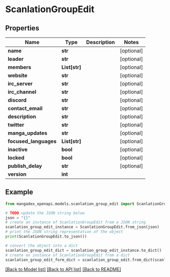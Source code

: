 # ScanlationGroupEdit


## Properties

Name | Type | Description | Notes
------------ | ------------- | ------------- | -------------
**name** | **str** |  | [optional] 
**leader** | **str** |  | [optional] 
**members** | **List[str]** |  | [optional] 
**website** | **str** |  | [optional] 
**irc_server** | **str** |  | [optional] 
**irc_channel** | **str** |  | [optional] 
**discord** | **str** |  | [optional] 
**contact_email** | **str** |  | [optional] 
**description** | **str** |  | [optional] 
**twitter** | **str** |  | [optional] 
**manga_updates** | **str** |  | [optional] 
**focused_languages** | **List[str]** |  | [optional] 
**inactive** | **bool** |  | [optional] 
**locked** | **bool** |  | [optional] 
**publish_delay** | **str** |  | [optional] 
**version** | **int** |  | 

## Example

```python
from mangadex_openapi.models.scanlation_group_edit import ScanlationGroupEdit

# TODO update the JSON string below
json = "{}"
# create an instance of ScanlationGroupEdit from a JSON string
scanlation_group_edit_instance = ScanlationGroupEdit.from_json(json)
# print the JSON string representation of the object
print(ScanlationGroupEdit.to_json())

# convert the object into a dict
scanlation_group_edit_dict = scanlation_group_edit_instance.to_dict()
# create an instance of ScanlationGroupEdit from a dict
scanlation_group_edit_form_dict = scanlation_group_edit.from_dict(scanlation_group_edit_dict)
```
[[Back to Model list]](../README.md#documentation-for-models) [[Back to API list]](../README.md#documentation-for-api-endpoints) [[Back to README]](../README.md)



